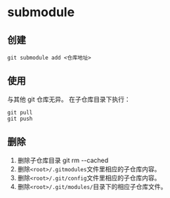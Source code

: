 # submodule

## 创建

```shell
git submodule add <仓库地址>
```

## 使用

与其他 git 仓库无异。
在子仓库目录下执行：

```shell
git pull
git push
```

## 删除

1. 删除子仓库目录 git rm --cached <submoduleDir>
2. 删除`<root>/.gitmodules`文件里相应的子仓库内容。
3. 删除`<root>/.git/config`文件里相应的子仓库内容。
4. 删除`<root>/.git/modules/`目录下的相应子仓库文件。
